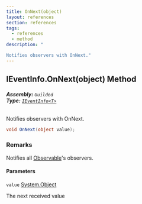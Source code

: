 ```yaml
---
title: OnNext(object)
layout: references
section: references
tags:
  - references
  - method
description: "

Notifies observers with OnNext."
---
```


## IEventInfo<T>.OnNext(object) Method
###### **Assembly:** `Guilded`<br/>**Type:** [`IEventInfo<T>`](IEventInfo_T_.md 'Guilded.IEventInfo<T>')

Notifies observers with OnNext.

```csharp
void OnNext(object value);
```

### Remarks
  
Notifies all [Observable](IEventInfo_T_.Observable.md 'Guilded.IEventInfo<T>.Observable')'s observers.
#### Parameters

<a name='Guilded.IEventInfo_T_.OnNext(object).value'></a>

`value` [System.Object](https://docs.microsoft.com/en-us/dotnet/api/System.Object 'System.Object')

The next received value